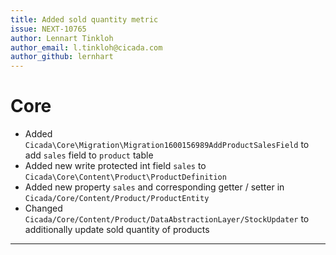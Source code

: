 ```yaml
---
title: Added sold quantity metric
issue: NEXT-10765
author: Lennart Tinkloh
author_email: l.tinkloh@cicada.com 
author_github: lernhart
---
```

# Core
* Added `Cicada\Core\Migration\Migration1600156989AddProductSalesField` to add `sales` field to `product` table
* Added new write protected int field `sales` to `Cicada\Core\Content\Product\ProductDefinition`
* Added new property `sales` and corresponding getter / setter in `Cicada/Core/Content/Product/ProductEntity`
* Changed `Cicada/Core/Content/Product/DataAbstractionLayer/StockUpdater` to additionally update sold quantity of products
___

